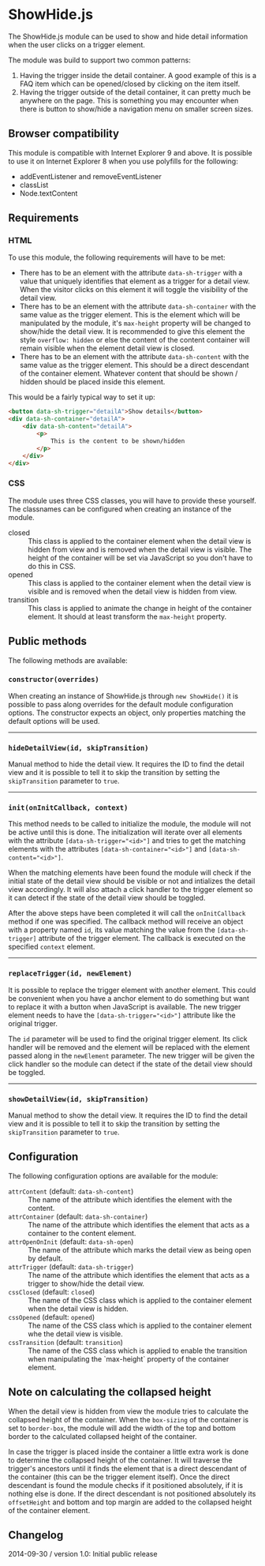 ShowHide.js
===
The ShowHide.js module can be used to show and hide detail information when the user clicks on a trigger element.

The module was build to support two common patterns:

1. Having the trigger inside the detail container. A good example of this is a FAQ item which can be opened/closed by clicking on the item itself.
2. Having the trigger outside of the detail container, it can pretty much be anywhere on the page. This is something you may encounter when there is button to show/hide a navigation menu on smaller screen sizes.

Browser compatibility
---
This module is compatible with Internet Explorer 9 and above. It is possible to use it on Internet Explorer 8 when you use polyfills for the following:

- addEventListener and removeEventListener
- classList
- Node.textContent

Requirements
---
### HTML
To use this module, the following requirements will have to be met:

- There has to be an element with the attribute `data-sh-trigger` with a value that uniquely identifies that element as a trigger for a detail view. When the visitor clicks on this element it will toggle the visibility of the detail view.
- There has to be an element with the attribute `data-sh-container` with the same value as the trigger element. This is the element which will be manipulated by the module, it's `max-height` property will be changed to show/hide the detail view. It is recommended to give this element the style `overflow: hidden` or else the content of the content container will remain visible when the element detail view is closed.
- There has to be an element with the attribute `data-sh-content` with the same value as the trigger element. This should be a direct descendant of the container element. Whatever content that should be shown / hidden should be placed inside this element.

This would be a fairly typical way to set it up:
```html
<button data-sh-trigger="detailA">Show details</button>
<div data-sh-container="detailA">
	<div data-sh-content="detailA">
		<p>
			This is the content to be shown/hidden
		</p>
	</div>
</div>
```

### CSS
The module uses three CSS classes, you will have to provide these yourself. The classnames can be configured when creating an instance of the module.
<dl>
	<dt>closed<dt>
	<dd>This class is applied to the container element when the detail view is hidden from view and is removed when the detail view is visible. The height of the container will be set via JavaScript so you don't have to do this in CSS.</dd>
	<dt>opened</dt>
	<dd>This class is applied to the container element when the detail view is visible and is removed when the detail view is hidden from view.</dd>
	<dt>transition</dt>
	<dd>This class is applied to animate the change in height of the container element. It should at least transform the <code>max-height</code> property.</dd>
</dl>


Public methods
---
The following methods are available:

### `constructor(overrides)`
When creating an instance of ShowHide.js through `new ShowHide()` it is possible to pass along overrides for the default module configuration options. The constructor expects an object, only properties matching the default options will be used.
- - -

### `hideDetailView(id, skipTransition)`
Manual method to hide the detail view. It requires the ID to find the detail view and it is possible to tell it to skip the transition by setting the `skipTransition` parameter to `true`.
- - -

### `init(onInitCallback, context)`
This method needs to be called to initialize the module, the module will not be active until this is done. The initialization will iterate over all elements with the attribute `[data-sh-trigger="<id>"]` and tries to get the matching elements with the attributes `[data-sh-container="<id>"]` and `[data-sh-content="<id>"]`.

When the matching elements have been found the module will check if the initial state of the detail view should be visible or not and intializes the detail view accordingly. It will also attach a click handler to the trigger element so it can detect if the state of the detail view should be toggled.

After the above steps have been completed it will call the `onInitCallback` method if one was specified. The callback method will receive an object with a property named `id`, its value matching the value from the `[data-sh-trigger]` attribute of the trigger element. The callback is executed on the specified `context` element.
- - -

### `replaceTrigger(id, newElement)`
It is possible to replace the trigger element with another element. This could be convenient when you have a anchor element to do something but want to replace it with a button when JavaScript is available. The new trigger element needs to have the `[data-sh-trigger="<id>"]` attribute like the original trigger.

The `id` parameter will be used to find the original trigger element. Its click handler will be removed and the element will be replaced with the element passed along in the `newElement` parameter. The new trigger will be given the click handler so the module can detect if the state of the detail view should be toggled.
- - -

### `showDetailView(id, skipTransition)`
Manual method to show the detail view. It requires the ID to find the detail view and it is possible to tell it to skip the transition by setting the `skipTransition` parameter to `true`.

Configuration
---
The following configuration options are available for the module:
<dl>
	<dt><code>attrContent</code> (default: <code>data-sh-content</code>)</dt>
	<dd>The name of the attribute which identifies the element with the content.</dd>
	<dt><code>attrContainer</code> (default: <code>data-sh-container</code>)</dt>
	<dd>The name of the attribute which identifies the element that acts as a container to the content element.</dd>
	<dt><code>attrOpenOnInit</code> (default: <code>data-sh-open</code>)</dt>
	<dd>The name of the attribute which marks the detail view as being open by default.</dd>
	<dt><code>attrTrigger</code> (default: <code>data-sh-trigger</code>)</dt>
	<dd>The name of the attribute which identifies the element that acts as a trigger to show/hide the detail view.</dd>
	<dt><code>cssClosed</code> (default: <code>closed</code>)</dt>
	<dd>The name of the CSS class which is applied to the container element when the detail view is hidden.</dd>
	<dt><code>cssOpened</code> (default: <code>opened</code>)</dt>
	<dd>The name of the CSS class which is applied to the container element whe the detail view is visible.</dd>
	<dt><code>cssTransition</code> (default: <code>transition</code>)</dt>
	<dd>The name of the CSS class which is applied to enable the transition when manipulating the `max-height` property of the container element.</dd>
</dl>

Note on calculating the collapsed height
---
When the detail view is hidden from view the module tries to calculate the collapsed height of the container. When the `box-sizing` of the container is set to `border-box`, the module will add the width of the top and bottom border to the calculated collapsed height of the container.

In case the trigger is placed inside the container a little extra work is done to determine the collapsed height of the container. It will traverse the trigger's ancestors until it finds the element that is a direct descendant of the container (this can be the trigger element itself). Once the direct descendant is found the module checks if it positioned absolutely, if it is nothing else is done. If the direct descendant is not positioned absolutely its `offsetHeight` and bottom and top margin are added to the collapsed height of the container element.

Changelog
---
2014-09-30 / version 1.0: Initial public release
